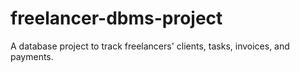 # freelancer-dbms-project
A database project to track freelancers' clients, tasks, invoices, and payments.
